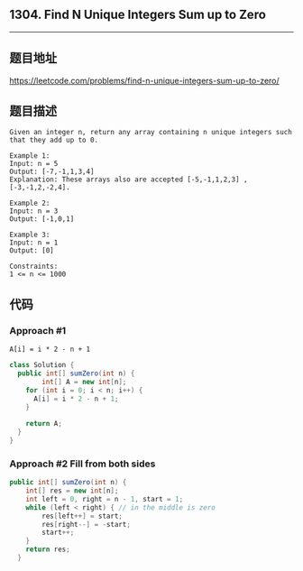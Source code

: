 ## 1304. Find N Unique Integers Sum up to Zero

----
## 题目地址

https://leetcode.com/problems/find-n-unique-integers-sum-up-to-zero/

## 题目描述
```
Given an integer n, return any array containing n unique integers such that they add up to 0.

Example 1:
Input: n = 5
Output: [-7,-1,1,3,4]
Explanation: These arrays also are accepted [-5,-1,1,2,3] , [-3,-1,2,-2,4].

Example 2:
Input: n = 3
Output: [-1,0,1]

Example 3:
Input: n = 1
Output: [0]
 
Constraints:
1 <= n <= 1000
```

## 代码

### Approach #1 

`A[i] = i * 2 - n + 1`

```java
class Solution {
  public int[] sumZero(int n) {
		int[] A = new int[n];
    for (int i = 0; i < n; i++) {
      A[i] = i * 2 - n + 1;
    }
    
    return A;
  }
}
```

### Approach #2 Fill from both sides

```java
public int[] sumZero(int n) {
    int[] res = new int[n];
    int left = 0, right = n - 1, start = 1;
    while (left < right) { // in the middle is zero
        res[left++] = start;
        res[right--] = -start;
        start++;
    }
    return res;
  }
```















